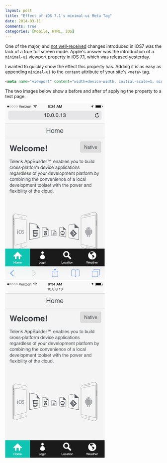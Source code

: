 ```yaml
---
layout: post
title: "Effect of iOS 7.1's minimal-ui Meta Tag"
date: 2014-03-11
comments: true
categories: [Mobile, HTML, iOS]
---
```


One of the major, and [not well-received](http://www.mobilexweb.com/blog/safari-ios7-html5-problems-apis-review) changes introduced in iOS7 was the lack of a true full screen mode. Apple's answer was the introduction of a `minimal-ui` viewport property in iOS 7.1, which was released yesterday.

I wanted to quickly show the effect this property has. Adding it is as easy as appending `minimal-ui` to the `content` attribute of your site's `<meta>` tag.

``` html
<meta name="viewport" content="width=device-width, initial-scale=1, minimal-ui">
```

The two images below show a before and after of applying the property to a test page.

![Without minimal-ui property status bars display](/images/posts/2014-03-11/before.png)
![With minimal-ui status bars do not show](/images/posts/2014-03-11/after.png)

